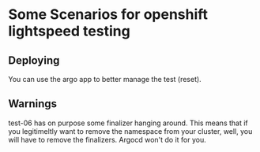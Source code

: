 # Some Scenarios for openshift lightspeed testing

## Deploying
You can use the argo app to better manage the test (reset).

## Warnings
test-06 has on purpose some finalizer hanging around. This means that if you legitimeltly want to remove the namespace from your cluster, well, you will have to remove the finalizers. Argocd won't do it for you.
